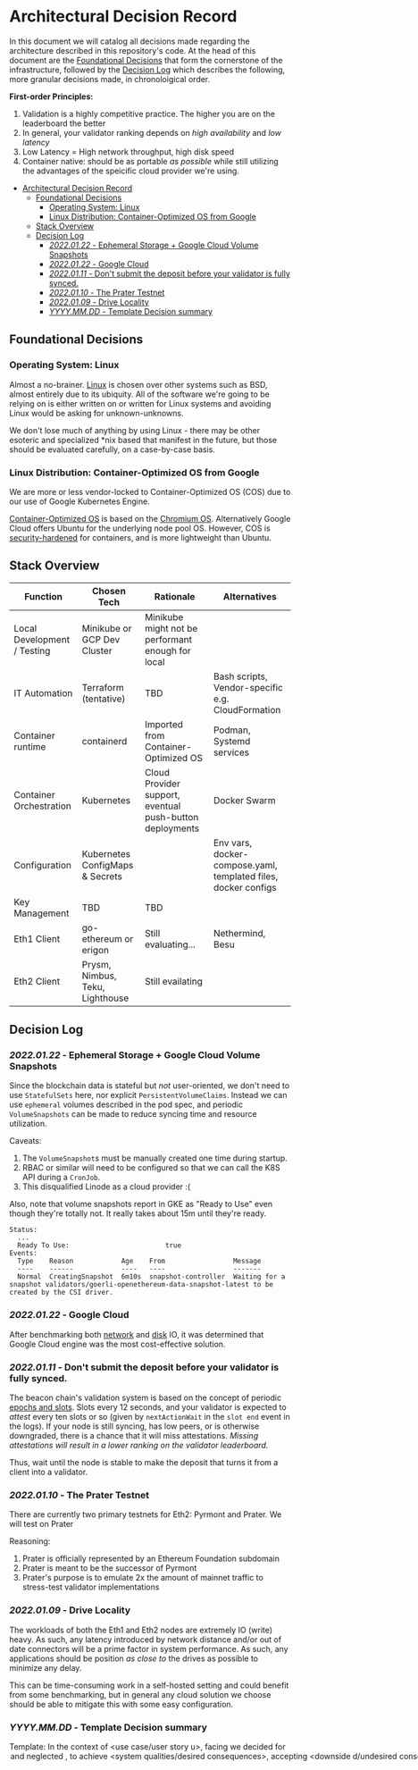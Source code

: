 # Architectural Decision Record

In this document we will catalog all decisions made regarding the architecture described in this repository's code. At the head of this document are the [Foundational Decisions](#foundational-decisions) that form the cornerstone of the infrastructure, followed by the [Decision Log](#decision-log) which describes the following, more granular decisions made, in chronoloigical order.

**First-order Principles:**
1. Validation is a highly competitive practice. The higher you are on the leaderboard the better
2. In general, your validator ranking depends on *high availability* and *low latency*
3. Low Latency = High network throughput, high disk speed
4. Container native: should be as portable _as possible_ while still utilizing the advantages of the speicific cloud provider we're using.

- [Architectural Decision Record](#architectural-decision-record)
  - [Foundational Decisions](#foundational-decisions)
    - [Operating System: Linux](#operating-system-linux)
    - [Linux Distribution: Container-Optimized OS from Google](#linux-distribution-container-optimized-os-from-google)
  - [Stack Overview](#stack-overview)
  - [Decision Log](#decision-log)
    - [_2022.01.22_ - Ephemeral Storage + Google Cloud Volume Snapshots](#20220122---ephemeral-storage--google-cloud-volume-snapshots)
    - [_2022.01.22_ - Google Cloud](#20220122---google-cloud)
    - [_2022.01.11_ - Don't submit the deposit before your validator is fully synced.](#20220111---dont-submit-the-deposit-before-your-validator-is-fully-synced)
    - [_2022.01.10_ - The Prater Testnet](#20220110---the-prater-testnet)
    - [_2022.01.09_ - Drive Locality](#20220109---drive-locality)
    - [_YYYY.MM.DD_ - Template Decision summary](#yyyymmdd---template-decision-summary)

## Foundational Decisions

### Operating System: Linux

Almost a no-brainer. [Linux](https://www.linux.org/) is chosen over other systems such as BSD, almost entirely due to its ubiquity. All of the software we're going to be relying on is either written on or written for Linux systems and avoiding Linux would be asking for unknown-unknowns.

We don't lose much of anything by using Linux - there may be other esoteric and specialized *nix based that manifest in the future, but those should be evaluated carefully, on a case-by-case basis. 

### Linux Distribution: Container-Optimized OS from Google

We are more or less vendor-locked to Container-Optimized OS (COS) due to our use of Google Kubernetes Engine.

[Container-Optimized OS] is based on the [Chromium OS]. Alternatively Google Cloud offers Ubuntu for the
underlying node pool OS. However, COS is [security-hardened] for containers, and is more lightweight than Ubuntu.

[Container-Optimized OS]: https://cloud.google.com/container-optimized-os/docs
[Chromium OS]: https://www.chromium.org/chromium-os
[security-hardened]: https://cloud.google.com/container-optimized-os/docs/concepts/security

## Stack Overview

| Function | Chosen Tech | Rationale | Alternatives |
| -------- | ----------- | --------- | ------------ |
| Local Development / Testing | Minikube or GCP Dev Cluster | Minikube might not be performant enough for local | |
| IT Automation | Terraform (tentative) | TBD | Bash scripts, Vendor-specific e.g. CloudFormation  |
| Container runtime | containerd | Imported from Container-Optimized OS | Podman, Systemd services |
| Container Orchestration | Kubernetes | Cloud Provider support, eventual push-button deployments | Docker Swarm |
| Configuration | Kubernetes ConfigMaps & Secrets | | Env vars, docker-compose.yaml, templated files, docker configs |
| Key Management | TBD | TBD | |
| Eth1 Client | go-ethereum or erigon | Still evaluating... | Nethermind, Besu |
| Eth2 Client | Prysm, Nimbus, Teku, Lighthouse | Still evailating | |

## Decision Log

### _2022.01.22_ - Ephemeral Storage + Google Cloud Volume Snapshots

Since the blockchain data is stateful but *not* user-oriented, we don't need to use `StatefulSets` here, nor explicit
`PersistentVolumeClaims`. Instead we can use `ephemeral` volumes described in the pod spec, and periodic `VolumeSnapshots`
can be made to reduce syncing time and resource utilization.

Caveats:
1. The `VolumeSnapshot`s must be manually created one time during startup.
2. RBAC or similar will need to be configured so that we can call the K8S API during a `CronJob`.
3. This disqualified Linode as a cloud provider :(

Also, note that volume snapshots report in GKE as "Ready to Use" even though they're totally not. It really takes
about 15m until they're ready.

```
Status:
  ...
  Ready To Use:                        true
Events:
  Type    Reason            Age    From                 Message
  ----    ------            ----   ----                 -------
  Normal  CreatingSnapshot  6m10s  snapshot-controller  Waiting for a snapshot validators/goerli-openethereum-data-snapshot-latest to be created by the CSI driver.
```

### _2022.01.22_ - Google Cloud

After benchmarking both [network] and [disk] IO, it was determined that Google Cloud engine was the most cost-effective
solution.

[network]: https://www.notion.so/Network-I-O-9499b80dd9ec4d928d91fd3dc971a4f9
[disk]: https://www.notion.so/Disk-I-O-dab9776f66c04aa4b0f46f13c8b58ecf

### _2022.01.11_ - Don't submit the deposit before your validator is fully synced.

The beacon chain's validation system is based on the concept of periodic [epochs and slots]. Slots every 12 seconds, and your validator is expected to _attest_ every ten slots or so (given by `nextActionWait`  in the `slot end` event in the logs). If your node is still syncing, has low peers, or is otherwise downgraded, there is a chance that it will miss attestations. *Missing attestations will result in a lower ranking on the validator leaderboard.*

Thus, wait until the node is stable to make the deposit that turns it from a client into a validator.

[epochs and slots]: https://ethos.dev/beacon-chain/

### _2022.01.10_ - The Prater Testnet

There are currently two primary testnets for Eth2: Pyrmont and Prater. We will test on Prater

Reasoning:
1. Prater is officially represented by an Ethereum Foundation subdomain
2. Prater is meant to be the successor of Pyrmont
3. Prater's purpose is to emulate 2x the amount of mainnet traffic to stress-test validator implementations

### _2022.01.09_ - Drive Locality

The workloads of both the Eth1 and Eth2 nodes are extremely IO (write) heavy. As such, any latency introduced by
network distance and/or out of date connectors will be a prime factor in system performance. As such, any applications
should be position _as close to_ the drives as possible to minimize any delay.

This can be time-consuming work in a self-hosted setting and could benefit from some benchmarking, but in general
any cloud solution we choose should be able to mitigate this with some easy configuration.

### _YYYY.MM.DD_ - Template Decision summary

Template: In the context of <use case/user story u>, facing <concern c> we decided for <option o> and neglected <other options>, to achieve <system qualities/desired consequences>, accepting <downside d/undesired consequences>, because <additional rationale>.